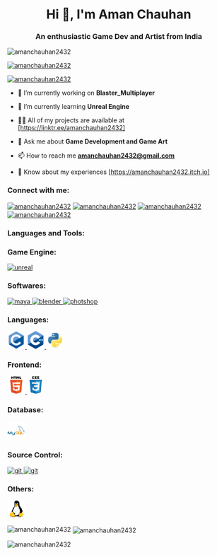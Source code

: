 <h1 align="center">Hi 👋, I'm Aman Chauhan</h1>
<h3 align="center">An enthusiastic Game Dev and Artist from India</h3>

<p align="left"> <img src="https://komarev.com/ghpvc/?username=amanchauhan2432&label=Profile%20views&color=0e75b6&style=flat" alt="amanchauhan2432" /> </p>

<p align="left"> <a href="https://github.com/ryo-ma/github-profile-trophy"><img src="https://github-profile-trophy.vercel.app/?username=amanchauhan2432" alt="amanchauhan2432" /></a> </p>

<p align="left"> <a href="https://twitter.com/amanchauhan2432" target="blank"><img src="https://img.shields.io/twitter/follow/amanchauhan2432?logo=twitter&style=for-the-badge" alt="amanchauhan2432" /></a> </p>

- 🔭 I’m currently working on **Blaster_Multiplayer**

- 🌱 I’m currently learning **Unreal Engine**

- 👨‍💻 All of my projects are available at [https://linktr.ee/amanchauhan2432]

- 💬 Ask me about **Game Development and Game Art**

- 📫 How to reach me **amanchauhan2432@gmail.com**

- 📄 Know about my experiences [https://amanchauhan2432.itch.io]

<h3 align="left">Connect with me:</h3>
<p align="left">
<a href="https://twitter.com/amanchauhan2432" target="blank"><img align="center" src="https://raw.githubusercontent.com/rahuldkjain/github-profile-readme-generator/master/src/images/icons/Social/twitter.svg" alt="amanchauhan2432" height="30" width="40" /></a>
<a href="https://linkedin.com/in/amanchauhan2432" target="blank"><img align="center" src="https://raw.githubusercontent.com/rahuldkjain/github-profile-readme-generator/master/src/images/icons/Social/linked-in-alt.svg" alt="amanchauhan2432" height="30" width="40" /></a>
<a href="https://fb.com/amanchauhan2432" target="blank"><img align="center" src="https://raw.githubusercontent.com/rahuldkjain/github-profile-readme-generator/master/src/images/icons/Social/facebook.svg" alt="amanchauhan2432" height="30" width="40" /></a>
<a href="https://instagram.com/amanchauhan2432" target="blank"><img align="center" src="https://raw.githubusercontent.com/rahuldkjain/github-profile-readme-generator/master/src/images/icons/Social/instagram.svg" alt="amanchauhan2432" height="30" width="40" /></a>
</p>

<h3 align="left">Languages and Tools:</h3>
<p align="left"> 
  
  <h3 align="left">Game Engine:</h3>
  <a href="https://unrealengine.com/" target="_blank" rel="noreferrer"> <img src="https://raw.githubusercontent.com/kenangundogan/fontisto/036b7eca71aab1bef8e6a0518f7329f13ed62f6b/icons/svg/brand/unreal-engine.svg" alt="unreal" width="40" height="40"/> </a>
  
  <h3 align="left">Softwares:</h3>
  <a href="https://www.autodesk.com/products/maya/" target="_blank" rel="noreferrer"> <img src="https://img.icons8.com/color/344/autodesk-maya.png" alt="maya" width="40" height="40"/> </a> <a href="https://www.blender.org/" target="_blank" rel="noreferrer"> <img src="https://download.blender.org/branding/community/blender_community_badge_white.svg" alt="blender" width="40" height="40"/> </a> </a> <a href="https://www.adobe.com/in/products/photoshop.html" target="_blank" rel="noreferrer"> <img src="https://www.adobe.com/content/dam/acom/one-console/icons_rebrand/ps_appicon.svg" alt="photshop" width="40" height="40"/> </a> </a> <!--- <a href="https://www.adobe.com/in/products/substance3d-painter.html" target="_blank" rel="noreferrer"> <img src="https://www.adobe.com/content/dam/cc/icons/pt_appicon_256.svg" alt="substance" width="40" height="40"/> </a> <a href="https://pixologic.com/" target="_blank" rel="noreferrer"> <img src="https://logodix.com/logo/1890516.png" alt="zbrush" width="40" height="40"/> </a> --->
   
   <h3 align="left">Languages:</h3>
  <a href="https://www.cprogramming.com/" target="_blank" rel="noreferrer"> <img src="https://raw.githubusercontent.com/devicons/devicon/master/icons/c/c-original.svg" alt="c" width="40" height="40"/> </a> <a href="https://www.w3schools.com/cpp/" target="_blank" rel="noreferrer"> <img src="https://raw.githubusercontent.com/devicons/devicon/master/icons/cplusplus/cplusplus-original.svg" alt="cplusplus" width="40" height="40"/> </a> <a href="https://www.python.org" target="_blank" rel="noreferrer"> <img src="https://raw.githubusercontent.com/devicons/devicon/master/icons/python/python-original.svg" alt="python" width="40" height="40"/> </a>
  
  <h3 align="left">Frontend:</h3>
  <a href="https://www.w3.org/html/" target="_blank" rel="noreferrer"> <img src="https://raw.githubusercontent.com/devicons/devicon/master/icons/html5/html5-original-wordmark.svg" alt="html5" width="40" height="40"/> </a> <a href="https://www.w3schools.com/css/" target="_blank" rel="noreferrer"> <img src="https://raw.githubusercontent.com/devicons/devicon/master/icons/css3/css3-original-wordmark.svg" alt="css3" width="40" height="40"/> </a>
  
  
  <h3 align="left">Database:</h3>
  <a href="https://www.mysql.com/" target="_blank" rel="noreferrer"> <img src="https://raw.githubusercontent.com/devicons/devicon/master/icons/mysql/mysql-original-wordmark.svg" alt="mysql" width="40" height="40"/> </a>

  <h3 align="left">Source Control:</h3>
  <a href="https://git-scm.com/" target="_blank" rel="noreferrer"> <img src="https://www.vectorlogo.zone/logos/git-scm/git-scm-icon.svg" alt="git" width="40" height="40"/> </a> <a href="https://github.com/" target="_blank" rel="noreferrer"> <img src="https://img.icons8.com/material-outlined/344/github.png" alt="git" width="40" height="40"/> </a>
  
  <h3 align="left">Others:</h3>  
  <a href="https://www.linux.org/" target="_blank" rel="noreferrer"> <img src="https://raw.githubusercontent.com/devicons/devicon/master/icons/linux/linux-original.svg" alt="linux" width="40" height="40"/> </a>

</p>

<p><img align="left" src="https://github-readme-stats.vercel.app/api/top-langs?username=amanchauhan2432&show_icons=true&locale=en&layout=compact" alt="amanchauhan2432" /></p>

<p>&nbsp;<img align="center" src="https://github-readme-stats.vercel.app/api?username=amanchauhan2432&show_icons=true&locale=en" alt="amanchauhan2432" /></p>

<p><img align="center" src="https://github-readme-streak-stats.herokuapp.com/?user=amanchauhan2432&" alt="amanchauhan2432" /></p>
